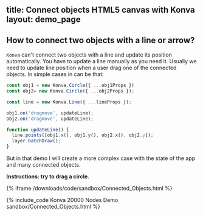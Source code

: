 title: Connect objects HTML5 canvas with Konva
layout: demo_page
---

## How to connect two objects with a line or arrow?

`Konva` can't connect two objects with a line and update its position automatically. You have to update a line manually as you need it. Usually we need to update line position when a user drag one of the connected objects. In simple cases in can be that:


```javascript
const obj1 = new Konva.Circle({ ...obj1Props })
const obj2= new Konva.Circle({ ...obj2Props });

const line = new Konva.Line({ ...lineProps });

obj1.on('dragmove', updateLine);
obj2.on('dragmove', updateLine);

function updateLine() {
  line.points([obj1.x(), obj1.y(), obj2.x(), obj2.y]);
  layer.batchDraw();
}
```

But in that demo I will create a more complex case with the state of the app and many connected objects.

**Instructions: try to drag a circle**.

{% iframe /downloads/code/sandbox/Connected_Objects.html %}

{% include_code Konva 20000 Nodes Demo sandbox/Connected_Objects.html %}
